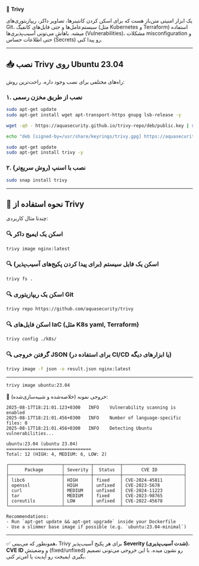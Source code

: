 
🔹 **Trivy** 

یک ابزار امنیتی متن‌باز هست که برای اسکن کردن کانتینرها، تصاویر داکر، ریپازیتوری‌های Git، سیستم‌عامل‌ها و حتی فایل‌های کانفیگ (مثل Kubernetes و Terraform) استفاده میشه.
باهاش می‌تونی آسیب‌پذیری‌ها (Vulnerabilities)، مشکلات misconfiguration و حتی اطلاعات حساس (Secrets) رو پیدا کنی.

---

## 📥 نصب Trivy روی Ubuntu 23.04

راه‌های مختلفی برای نصب وجود داره. راحت‌ترین روش:

### ۱. نصب از طریق مخزن رسمی

```bash
sudo apt-get update
sudo apt-get install wget apt-transport-https gnupg lsb-release -y

wget -qO - https://aquasecurity.github.io/trivy-repo/deb/public.key | sudo gpg --dearmor -o /usr/share/keyrings/trivy.gpg

echo "deb [signed-by=/usr/share/keyrings/trivy.gpg] https://aquasecurity.github.io/trivy-repo/deb $(lsb_release -sc) main" | sudo tee /etc/apt/sources.list.d/trivy.list

sudo apt-get update
sudo apt-get install trivy -y
```

### ۲. نصب با اسنپ (روش سریع‌تر)

```bash
sudo snap install trivy
```

---

## 🚀 نحوه استفاده از Trivy

چندتا مثال کاربردی:

### 🔍 اسکن یک ایمیج داکر

```bash
trivy image nginx:latest
```

### 🔍 اسکن یک فایل سیستم (برای پیدا کردن پکیج‌های آسیب‌پذیر)

```bash
trivy fs .
```

### 🔍 اسکن یک ریپازیتوری Git

```bash
trivy repo https://github.com/aquasecurity/trivy
```

### 🔍 اسکن فایل‌های IaC (مثل K8s yaml, Terraform)

```bash
trivy config ./k8s/
```

### 🔍 گرفتن خروجی JSON (برای استفاده در CI/CD یا ابزارهای دیگه)

```bash
trivy image -f json -o result.json nginx:latest
```

---



```bash
trivy image ubuntu:23.04
```

🔎 خروجی نمونه (خلاصه‌شده و شبیه‌سازی‌شده):

```
2025-08-17T18:21:01.123+0300   INFO    Vulnerability scanning is enabled
2025-08-17T18:21:01.456+0300   INFO    Number of language-specific files: 0
2025-08-17T18:21:01.456+0300   INFO    Detecting Ubuntu vulnerabilities...

ubuntu:23.04 (ubuntu 23.04)
================================
Total: 12 (HIGH: 4, MEDIUM: 6, LOW: 2)

┌────────────────────┬──────────┬──────────┬───────────────────────┐
│      Package       │ Severity │  Status  │       CVE ID          │
├────────────────────┼──────────┼──────────┼───────────────────────┤
│ libc6              │ HIGH     │ fixed    │ CVE-2024-45811        │
│ openssl            │ HIGH     │ unfixed  │ CVE-2023-5678         │
│ curl               │ MEDIUM   │ unfixed  │ CVE-2024-11223        │
│ tar                │ MEDIUM   │ fixed    │ CVE-2023-98765        │
│ coreutils          │ LOW      │ unfixed  │ CVE-2022-45678        │
└────────────────────┴──────────┴──────────┴───────────────────────┘

Recommendations:
- Run `apt-get update && apt-get upgrade` inside your Dockerfile
- Use a slimmer base image if possible (e.g. `ubuntu:23.04-minimal`)
```

---

✅ همونطور که می‌بینی، Trivy برای هر پکیج آسیب‌پذیر **Severity (شدت آسیب‌پذیری)**، **CVE ID** و وضعیتش (fixed/unfixed) رو نشون میده.
با این خروجی می‌تونی تصمیم بگیری ایمیجت رو آپدیت یا امن‌تر کنی.
